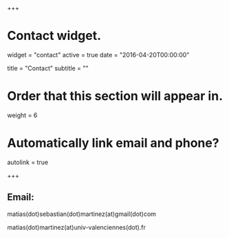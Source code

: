 +++
# Contact widget.
widget = "contact"
active = true
date = "2016-04-20T00:00:00"

title = "Contact"
subtitle = ""

# Order that this section will appear in.
weight = 6

# Automatically link email and phone?
autolink = true

+++

## Email: 

matias(dot)sebastian(dot)martinez(at)gmail(dot)com

matias(dot)martinez(at)univ-valenciennes(dot).fr

